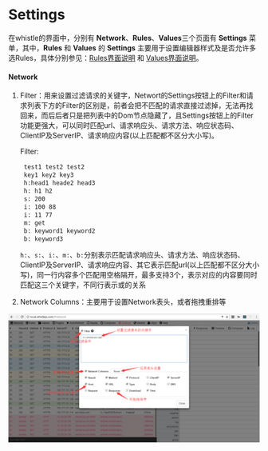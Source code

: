 # Settings

在whistle的界面中，分别有 **Network**、**Rules**、**Values**三个页面有 **Settings** 菜单，其中，**Rules** 和 **Values** 的 **Settings** 主要用于设置编辑器样式及是否允许多选Rules，具体分别参见：[Rules界面说明](rules.html) 和 [Values界面说明](rules.html)。

#### Network

1. Filter：用来设置过滤请求的关键字，Networt的Settings按钮上的Filter和请求列表下方的Filter的区别是，前者会把不匹配的请求直接过滤掉，无法再找回来，而后后者只是把列表中的Dom节点隐藏了，且Settings按钮上的Filter功能更强大，可以同时匹配url、请求响应头、请求方法、响应状态码、ClientIP及ServerIP、请求响应内容(以上匹配都不区分大小写)。

	Filter:

		test1 test2 test2
		key1 key2 key3
		h:head1 heade2 head3
		h: h1 h2
		s: 200
		i: 100 88
		i: 11 77
		m: get
		b: keyword1 keyword2
		b: keyword3

	`h:`、`s:`、`i:`、`m:`、`b:`分别表示匹配请求响应头、请求方法、响应状态码、ClientIP及ServerIP、请求响应内容、其它表示匹配url(以上匹配都不区分大小写)，同一行内容多个匹配用空格隔开，最多支持3个，表示对应的内容要同时匹配这三个关键字，不同行表示或的关系
	
2. Network Columns：主要用于设置Network表头，或者拖拽重排等

![Network settings](../img/settings.png)

